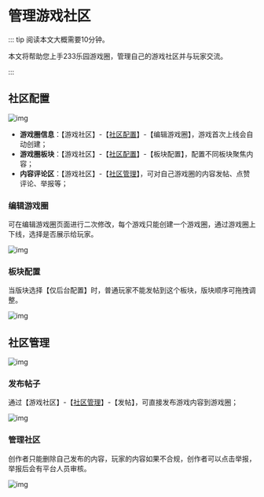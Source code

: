 # 管理游戏社区

::: tip 阅读本文大概需要10分钟。

本文将帮助您上手233乐园游戏圈，管理自己的游戏社区并与玩家交流。

::: 

## 社区配置

![img](https://arkimg.ark.online/1684028317789-187.webp)

- **游戏圈信息**：【游戏社区】-【[社区配置](https://portal.ark.online/#/admin/community-setting)】-【编辑游戏圈】，游戏首次上线会自动创建；
- **游戏圈板块**：【游戏社区】-【[社区配置](https://portal.ark.online/#/admin/community-setting)】-【板块配置】，配置不同板块聚焦内容；
- **内容评论区**：【游戏社区】-【[社区管理](https://portal.ark.online/#/admin/community-management)】，可对自己游戏圈的内容发帖、点赞评论、举报等；

### 编辑游戏圈

可在编辑游戏圈页面进行二次修改，每个游戏只能创建一个游戏圈，通过游戏圈上下线，选择是否展示给玩家。

![img](https://arkimg.ark.online/1684028317789-188.webp)

### **板块配置**

当版块选择【仅后台配置】时，普通玩家不能发帖到这个板块，版块顺序可拖拽调整。

![img](https://arkimg.ark.online/1684028317789-189.gif)

## 社区管理

![img](https://arkimg.ark.online/1684028317789-190.webp)

### **发布帖子**

通过【游戏社区】-【[社区管理](https://portal.ark.online/#/admin/community-management)】-【发帖】，可直接发布游戏内容到游戏圈；

![img](https://arkimg.ark.online/1684028317789-191.gif)

### **管理社区**

创作者只能删除自己发布的内容，玩家的内容如果不合规，创作者可以点击举报，举报后会有平台人员审核。

![img](https://arkimg.ark.online/1684028317789-192.webp)